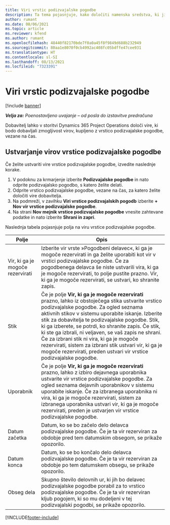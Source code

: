 ```yaml
---
title: Viri vrstic podizvajalske pogodbe
description: Ta tema pojasnjuje, kako določiti namenska sredstva, ki jih ponudnik zagotovi določenim vrsticam podizvajalske pogodbe, vezane na čas.
author: rumant
ms.date: 08/06/2021
ms.topic: article
ms.reviewer: kfend
ms.author: rumant
ms.openlocfilehash: 48440f82170bde7f0a0a45f8f9849d688b232949
ms.sourcegitcommit: 80aa1e8070f0cb4992ac408fc05bdffe47cee931
ms.translationtype: HT
ms.contentlocale: sl-SI
ms.lasthandoff: 08/13/2021
ms.locfileid: "7323391"
---
```

# <a name="subcontract-line-resources"></a>Viri vrstic podizvajalske pogodbe

[!include [banner](../../includes/dataverse-preview.md)]

_**Velja za:** Poenostavljeno uvajanje – od posla do izstavitve predračuna_

Dobavitelj lahko v storitvi Dynamics 365 Project Operations določi vire, ki bodo dobavljali zmogljivost virov, kupljeno z vrstico podizvajalske pogodbe, vezane na čas.

## <a name="create-subcontract-line-resources"></a>Ustvarjanje virov vrstice podizvajalske pogodbe

Če želite ustvariti vire vrstice podizvajalske pogodbe, izvedite naslednje korake.

1. V podoknu za krmarjenje izberite **Podizvajalske pogodbe** in nato odprite podizvajalsko pogodbo, s katero želite delati.
2. Odprite vrstico podizvajalske pogodbe, vezane na čas, za katero želite določiti vire dobavitelja.
3. Na podmreži, v zavihku **Viri vrstice podizvajalskih pogodb** izberite **+ Nov vir vrstice podizvajalske pogodbe**.
4. Na strani **Nov mejnik vrstice podizvajalske pogodbe** vnesite zahtevane podatke in nato izberite **Shrani in zapri**.

Naslednja tabela pojasnjuje polja na viru vrstice podizvajalske pogodbe.

| Polje |  Opis |
| ----- | ------------ |
| Vir, ki ga je mogoče rezervirati | Izberite vir vrste »Pogodbeni delavec«, ki ga je mogoče rezervirati in ga želite uporabiti kot vir v vrstici podizvajalske pogodbe. Če za pogodbenega delavca še niste ustvarili vira, ki ga je mogoče rezervirati, to polje pustite prazno. Vir, ki ga je mogoče rezervirati, se ustvari, ko shranite zapis.  |
| Stik | Če je polje **Vir, ki ga je mogoče rezervirati** prazno, lahko iz obstoječega stika ustvarite vrstico podizvajalske pogodbe. Za ogled seznama aktivnih stikov v sistemu uporabite iskanje. Izberite stik za dobavitelja te podizvajalske pogodbe. Stik, ki ga izberete, se potrdi, ko shranite zapis. Če stik, ki ste ga izbrali, ni veljaven, se vaš zapis ne shrani. Če za izbrani stik ni vira, ki ga je mogoče rezervirati, sistem za izbrani stik ustvari vir, ki ga je mogoče rezervirati, preden ustvari vir vrstice podizvajalske pogodbe. |
| Uporabnik | Če je polje **Vir, ki ga je mogoče rezervirati** prazno, lahko z izbiro dejavnega uporabnika ustvarite vir vrstice podizvajalske pogodbe. Za ogled seznama dejavnih uporabnikov v sistemu uporabite iskanje. Če za izbranega uporabnika ni vira, ki ga je mogoče rezervirati, sistem za izbranega uporabnika ustvari vir, ki ga je mogoče rezervirati, preden je ustvarjen vir vrstice podizvajalske pogodbe. |
| Datum začetka | Datum, ko se bo začelo delo delavca podizvajalske pogodbe. Če je ta vir rezerviran za obdobje pred tem datumskim obsegom, se prikaže opozorilo. |
| Datum konca | Datum, ko se bo končalo delo delavca podizvajalske pogodbe. Če je ta vir rezerviran za obdobje po tem datumskem obsegu, se prikaže opozorilo. |
| Obseg dela | Skupno število delovnih ur, ki jih bo delavec podizvajalske pogodbe porabil za to vrstico podizvajalske pogodbe. Če je ta vir rezerviran kljub pogojem, ki so mu dodeljeni v tej podizvajalski pogodbi, se prikaže opozorilo. |


[!INCLUDE[footer-include](../../includes/footer-banner.md)]
